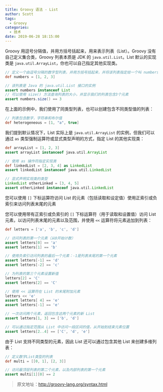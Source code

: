 ```yaml
---
title: Groovy 语法 - List
author: Scott
tags:
  - Groovy
categories:
  - 技术
date: 2019-06-28 18:15:00
---
```

Groovy 用逗号分隔值，并用方括号括起来，用来表示列表（List）。Groovy 没有自己定义集合类，Groovy 列表本质是 JDK 的 `java.util.List`。List 默认的实现类是 `java.util.ArrayList`，你也可以自己指定其他实现类。
```groovy
// 定义一个由逗号分隔的数字型列表，并用方括号括起来，并将该列表指定给一个叫 numbers 的变量
def numbers = [1, 2, 3]         

// 该列表是 Java 的 java.util.List 接口的实例
assert numbers instanceof List  
// 可以使用 size() 方法查询列表的大小，并显示我们的列表包含3个元素
assert numbers.size() == 3 
```

在上面的示例中，我们使用了同类型列表，也可以创建包含不同类型值的列表：
```groovy
// 列表包含数字，字符串和布尔值
def heterogeneous = [1, "a", true]  
```
我们提到默认情况下，List 实际上是 `java.util.ArrayList` 的实例，但我们可以通过 `as` 类型强制运算符或显式类型声明的方式，指定 List 的其他实现类：
```groovy
def arrayList = [1, 2, 3]
assert arrayList instanceof java.util.ArrayList

// 使用 as 操作符指定实现类
def linkedList = [2, 3, 4] as LinkedList    
assert linkedList instanceof java.util.LinkedList

// 显式声明实现类的类型
LinkedList otherLinked = [3, 4, 5]          
assert otherLinked instanceof java.util.LinkedList
```
您可以使用 `[]` 下标运算符访问 List 的元素（包括读取和设定值）使用正索引或负索引来访问列表末尾的元素

您可以使用带有正索引或负索引的 `[]` 下标运算符（用于读取和设置值）访问 List 元素，以访问列表末尾的元素以及范围，并使用 `<<` 运算符将元素追加到列表：
```groovy
def letters = ['a', 'b', 'c', 'd']

// 访问列表的第一个元素（从0开始计数）
assert letters[0] == 'a'     
assert letters[1] == 'b'

// 使用负索引访问列表的最后一个元素：-1是列表末尾的第一个元素
assert letters[-1] == 'd'    
assert letters[-2] == 'c'

// 为列表的第三个元素设置新值
letters[2] = 'C'             
assert letters[2] == 'C'

// 使用 << 运算符在 List 的末尾附加元素
letters << 'e'               
assert letters[ 4] == 'e'
assert letters[-1] == 'e'

// 一次访问两个元素，返回包含这两个元素的新 List
assert letters[1, 3] == ['b', 'd']

// 可以通过指定范围从 List 中访问一段区间的值，从开始到结束元素位置
assert letters[2..4] == ['C', 'd', 'e'] 
```
由于 List 支持不同类型的元素，因此 List 还可以通过包含其他 List 来创建多维列表：
```groovy
// 定义数字List类型的列表
def multi = [[0, 1], [2, 3]]

// 访问最顶层列表的第二个元素，以及内部列表的第一个元素
assert multi[1][0] == 2
```

> 原文地址：http://groovy-lang.org/syntax.html